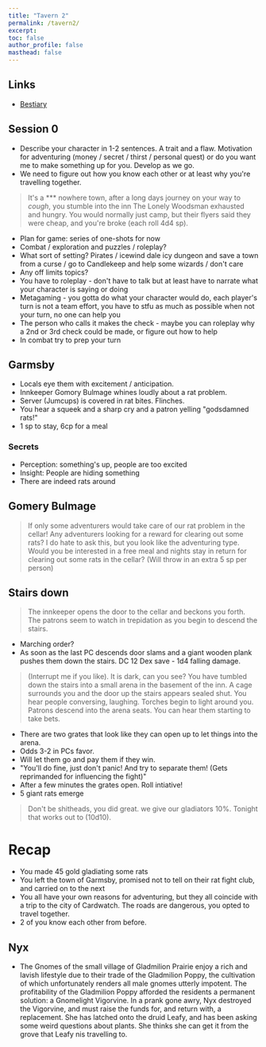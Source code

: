 ```yaml
---
title: "Tavern 2"
permalink: /tavern2/
excerpt: 
toc: false
author_profile: false
masthead: false
---
```

## Links
- [Bestiary](https://dr-eigenvalue.github.io/bestiary/)

## Session 0

- Describe your character in 1-2 sentences. A trait and a flaw. Motivation for adventuring (money / secret / thirst / personal quest) or do you want me to make something up for you. Develop as we go.
- We need to figure out how you know each other or at least why you're travelling together. 

> It's a *** nowhere town, after a long days journey on your way to *cough*, you stumble into the inn The Lonely Woodsman exhausted and hungry. You would normally just camp, but their flyers said they were cheap, and you're broke (each roll 4d4 sp).
  
- Plan for game: series of one-shots for now
- Combat / exploration and puzzles / roleplay?
- What sort of setting? Pirates / icewind dale icy dungeon and save a town from a curse / go to Candlekeep and help some wizards / don't care
- Any off limits topics?
- You have to roleplay - don't have to talk but at least have to narrate what your character is saying or doing
- Metagaming - you gotta do what your character would do, each player's turn is not a team effort, you have to stfu as much as possible when not your turn, no one can help you
- The person who calls it makes the check - maybe you can roleplay why a 2nd or 3rd check could be made, or figure out how to help
- In combat try to prep your turn

## Garmsby

- Locals eye them with excitement / anticipation.
- Innkeeper Gomory Bulmage whines loudly about a rat problem.
- Server (Jumcups) is covered in rat bites. Flinches.
- You hear a squeek and a sharp cry and a patron yelling "godsdamned rats!"
- 1 sp to stay, 6cp for a meal

### Secrets

- Perception: something's up, people are too excited
- Insight: People are hiding something
- There are indeed rats around

## Gomery Bulmage

> If only some adventurers would take care of our rat problem in the cellar!
> Any adventurers looking for a reward for clearing out some rats?
> I do hate to ask this, but you look like the adventuring type. Would you be interested in a free meal and nights stay in return for clearing out some rats in the cellar? (Will throw in an extra 5 sp per person)

## Stairs down

> The innkeeper opens the door to the cellar and beckons you forth. The patrons seem to watch in trepidation as you begin to descend the stairs.

- Marching order?
- As soon as the last PC descends door slams and a giant wooden plank pushes them down the stairs. DC 12 Dex save - 1d4 falling damage.

> (Interrupt me if you like). It is dark, can you see? You have tumbled down the stairs into a small arena in the basement of the inn. A cage surrounds you and the door up the stairs appears sealed shut. You hear people conversing, laughing. Torches begin to light around you. Patrons descend into the arena seats. You can hear them starting to take bets.

- There are two grates that look like they can open up to let things into the arena.
- Odds 3-2 in PCs favor.
- Will let them go and pay them if they win.
- "You'll do fine, just don't panic! And try to separate them! (Gets reprimanded for influencing the fight)"
- After a few minutes the grates open. Roll intiative!
- 5 giant rats emerge

> Don't be shitheads, you did great. we give our gladiators 10%. Tonight that works out to (10d10).

# Recap

- You made 45 gold gladiating some rats
- You left the town of Garmsby, promised not to tell on their rat fight club, and carried on to the next
- You all have your own reasons for adventuring, but they all coincide with a trip to the city of Cardwatch. The roads are dangerous, you opted to travel together.
- 2 of you know each other from before.

## Nyx

- The Gnomes of the small village of Gladmilion Prairie enjoy a rich and lavish lifestyle due to their trade of the Gladmilion Poppy, the cultivation of which unfortunately renders all male gnomes utterly impotent. The profitability of the Gladmilion Poppy afforded the residents a permanent solution: a Gnomelight Vigorvine. In a prank gone awry, Nyx destroyed the Vigorvine, and must raise the funds for, and return with, a replacement. She has latched onto the druid Leafy, and has been asking some weird questions about plants. She thinks she can get it from the grove that Leafy nis travelling to. 
